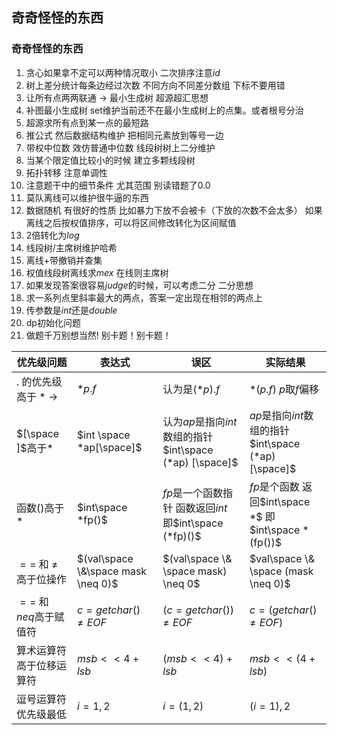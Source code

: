 ## 奇奇怪怪的东西

### 奇奇怪怪的东西

1. 贪心如果拿不定可以两种情况取小 二次排序注意$id$
2. 树上差分统计每条边经过次数 不同方向不同差分数组 下标不要用错
3. 让所有点两两联通 $\rightarrow$ 最小生成树 超源超汇思想
4. 补图最小生成树  set维护当前还不在最小生成树上的点集。或者根号分治
5. 超源求所有点到某一点的最短路
6. 推公式 然后数据结构维护 把相同元素放到等号一边
7. 带权中位数 效仿普通中位数 线段树树上二分维护
8. 当某个限定值比较小的时候 建立多颗线段树
9. 拓扑转移 注意单调性
10. 注意题干中的细节条件 尤其范围 别读错题了0.0
11. 莫队离线可以维护很牛逼的东西
12. 数据随机 有很好的性质 比如暴力下放不会被卡（下放的次数不会太多） 如果离线之后按权值排序，可以将区间修改转化为区间赋值
13. $2$倍转化为$log$
14. 线段树/主席树维护哈希
15. 离线+带撤销并查集
16. 权值线段树离线求$mex$ 在线则主席树
17. 如果发现答案很容易$judge$的时候，可以考虑二分 二分思想
18. 求一系列点里斜率最大的两点，答案一定出现在相邻的两点上
19. 传参数是$int$还是$double$
20. dp初始化问题
21. 做题千万别想当然! 别卡题！别卡题！

| 优先级问题                         | 表达式                             | 误区                                                     | 实际结果                                             |
| ---------------------------------- | ---------------------------------- | -------------------------------------------------------- | ---------------------------------------------------- |
| $.$ 的优先级高于 $*$ $\rightarrow$ | $*p.f$                             | 认为是$(*p).f$                                           | $*(p.f)$ $p$取$f$偏移                                |
| $[\space ]$高于$*$                 | $int \space *ap[\space]$           | 认为$ap$是指向$int$数组的指针 $int\space (*ap) [\space]$ | $ap$是指向$int$数组的指针 $int\space (*ap) [\space]$ |
| 函数$()$高于$*$                    | $int\space *fp()$                  | $fp$是一个函数指针 函数返回$int$ 即$int\space (*fp)()$   | $fp$是个函数 返回$int\space *$ 即$int\space *(fp())$ |
| $==$ 和 $\neq$高于位操作           | $(val\space \&\space mask \neq 0)$ | $(val\space \& \space mask) \neq 0$                      | $val\space \& \space (mask \neq 0)$                  |
| $==$ 和 $neq$高于赋值符            | $c = getchar() \neq EOF$           | $(c = getchar()) \neq EOF$                               | $c = (getchar() \neq EOF)$                           |
| 算术运算符高于位移运算符           | $msb << 4 + lsb$                   | $(msb << 4) + lsb$                                       | $msb << (4 + lsb)$                                   |
| 逗号运算符优先级最低               | $i = 1, 2$                         | $i = (1, 2)$                                             | $(i = 1),2$                                          |

